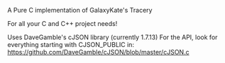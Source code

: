 A Pure C implementation of GalaxyKate's Tracery

For all your C and C++ project needs!

Uses DaveGamble's cJSON library (currently 1.7.13)
For the API, look for everything starting with CJSON_PUBLIC in:
https://github.com/DaveGamble/cJSON/blob/master/cJSON.c